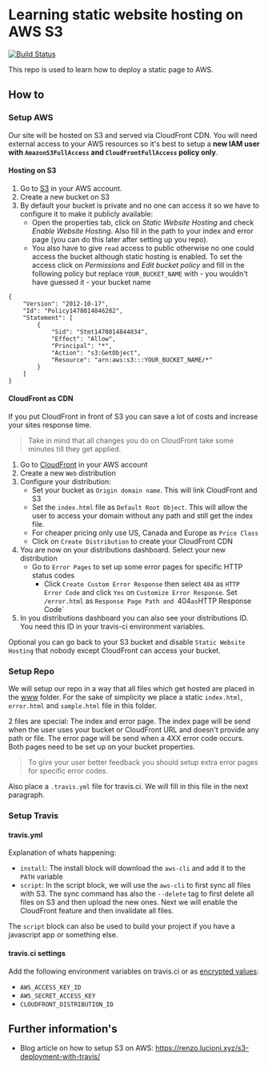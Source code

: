 # Learning static website hosting on AWS S3

[![Build Status](https://img.shields.io/travis/feedm3/learning-static-website-hosting-on-aws-s3.svg?style=flat-square)](https://travis-ci.org/feedm3/learning-static-website-hosting-on-aws-s3)

This repo is used to learn how to deploy a static page to AWS.

## How to

### Setup AWS

Our site will be hosted on S3 and served via CloudFront CDN. You will need external access to your AWS resources so
it's best to setup a __new IAM user with `AmazonS3FullAccess` and `CloudFrontFullAccess` policy only__.

#### Hosting on S3

1. Go to [S3](https://console.aws.amazon.com/s3/home) in your AWS account.
2. Create a new bucket on S3
3. By default your bucket is private and no one can access it so we have to configure it to make it publicly available:
    - Open the properties tab, click on _Static Website Hosting_ and check _Enable Website Hosting_. Also fill in the path
     to your index and error page (you can do this later after setting up you repo).
    - You also have to give `read` access to public otherwise no one could access the bucket although static hosting 
    is enabled. To set the access click on _Permissions_ and _Edit bucket policy_ and fill in the following policy but
    replace `YOUR_BUCKET_NAME` with - you wouldn't have guessed it - your bucket name
   
```
{
	"Version": "2012-10-17",
	"Id": "Policy1478014846282",
	"Statement": [
		{
			"Sid": "Stmt1478014844834",
			"Effect": "Allow",
			"Principal": "*",
			"Action": "s3:GetObject",
			"Resource": "arn:aws:s3:::YOUR_BUCKET_NAME/*"
		}
	]
}
``` 

#### CloudFront as CDN

If you put CloudFront in front of S3 you can save a lot of costs and increase your sites response time. 

> Take in mind that all changes you do on CloudFront take some minutes till they get applied.

1. Go to [CloudFront](https://console.aws.amazon.com/cloudfront/home) in your AWS account
2. Create a new `Web` distribution
3. Configure your distribution:
    - Set your bucket as `Origin domain name`. This will link CloudFront and S3
    - Set the `index.html` file as `Default Root Object`. This will allow the user to access your domain without any path
    and still get the index file.
    - For cheaper pricing only use US, Canada and Europe as `Price Class`
    - Click on `Create Distribution` to create your CloudFront CDN
4. You are now on your distributions dashboard. Select your new distribution
    - Go to `Error Pages` to set up some error pages for specific HTTP status codes
        - Click `Create Custom Error Response` then select `404` as `HTTP Error Code` and click `Yes` on
        `Customize Error Response`. Set `/error.html` as `Response Page Path and `404` as `HTTP Response Code`
5. In you distributions dashboard you can also see your distributions ID. You need this ID in your travis-ci 
environment variables.

Optional you can go back to your S3 bucket and disable `Static Website Hosting` that nobody except CloudFront can
access your bucket.

### Setup Repo

We will setup our repo in a way that all files which get hosted are placed in the [www](www) folder. For the sake of 
simplicity we place a static `index.html`, `error.html` and `sample.html` file in this folder.

2 files are special: The index and error page. The index page will be send when the user uses your bucket or CloudFront
URL and doesn't provide any path or file. The error page will be send when a 4XX error code occurs. Both pages need to be
set up on your bucket properties.

> To give your user better feedback you should setup extra error pages for specific error codes.

Also place a `.travis.yml` file for travis.ci. We will fill in this file in the next paragraph.

### Setup Travis

#### travis.yml

Explanation of whats happening:

- `install`: The install block will download the `aws-cli` and add it to the `PATH` variable
- `script`: In the script block, we will use the `aws-cli` to first sync all files with S3. The sync command has also
the `--delete` tag to first delete all files on S3 and then upload the new ones. Next we will enable the CloudFront
feature and then invalidate all files. 

The `script` block can also be used to build your project if you have a javascript app or something else.

#### travis.ci settings

Add the following environment variables on travis.ci or as 
[encrypted values](https://docs.travis-ci.com/user/environment-variables/#Defining-encrypted-variables-in-.travis.yml):

- `AWS_ACCESS_KEY_ID`
- `AWS_SECRET_ACCESS_KEY`
- `CLOUDFRONT_DISTRIBUTION_ID`

## Further information's

- Blog article on how to setup S3 on AWS: https://renzo.lucioni.xyz/s3-deployment-with-travis/
